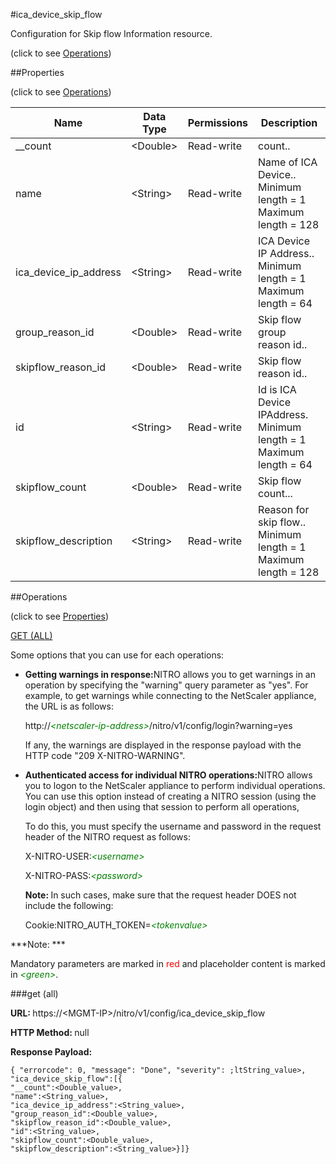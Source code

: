 #ica_device_skip_flow



Configuration for Skip flow Information resource.

<span>(click to see [Operations](#operations))</span>



##Properties 

<span>(click to see [Operations](#operations))</span>





<table><thead><tr><th>Name</th><th>Data Type</th><th>Permissions</th><th>Description</th></tr></thead><tbody><tr><td>__count</td><td>&lt;Double></td><td>Read-write</td><td>count..</td></tr><tr><td>name</td><td>&lt;String></td><td>Read-write</td><td>Name of ICA Device..<br>Minimum length = 1<br>Maximum length = 128</td></tr><tr><td>ica_device_ip_address</td><td>&lt;String></td><td>Read-write</td><td>ICA Device IP Address..<br>Minimum length = 1<br>Maximum length = 64</td></tr><tr><td>group_reason_id</td><td>&lt;Double></td><td>Read-write</td><td>Skip flow group reason id..</td></tr><tr><td>skipflow_reason_id</td><td>&lt;Double></td><td>Read-write</td><td>Skip flow reason id..</td></tr><tr><td>id</td><td>&lt;String></td><td>Read-write</td><td>Id is ICA Device IPAddress.<br>Minimum length = 1<br>Maximum length = 64</td></tr><tr><td>skipflow_count</td><td>&lt;Double></td><td>Read-write</td><td>Skip flow count...</td></tr><tr><td>skipflow_description</td><td>&lt;String></td><td>Read-write</td><td>Reason for skip flow..<br>Minimum length = 1<br>Maximum length = 128</td></tr></tbody></table>

##Operations 

<span>(click to see [Properties](#properties))</span>





[GET (ALL)](#get-all)





Some options that you can use for each operations:

<ul><li><p><b>Getting warnings in response:</b>NITRO allows you to get warnings in an operation by specifying the "warning" query parameter as "yes". For example, to get warnings while connecting to the NetScaler appliance, the URL is as follows:</p><p>http://<span style="color:green;font-style:italic;">&lt;netscaler-ip-address&gt;</span>/nitro/v1/config/login?warning=yes</p><p>If any, the warnings are displayed in the response payload with the HTTP code "209 X-NITRO-WARNING".</p></li><li><p><b>Authenticated access for individual NITRO operations:</b>NITRO allows you to logon to the NetScaler appliance to perform individual operations. You can use this option instead of creating a NITRO session (using the login object) and then using that session to perform all operations,</p><p>To do this, you must specify the username and password in the request header of the NITRO request as follows:</p><p>X-NITRO-USER:<span style="color:green;font-style:italic;">&lt;username&gt;</span></p><p>X-NITRO-PASS:<span style="color:green;font-style:italic;">&lt;password&gt;</span></p><p><b>Note: </b>In such cases, make sure that the request header DOES not include the following:</p><p>Cookie:NITRO_AUTH_TOKEN=<span style="color:green;font-style:italic;">&lt;tokenvalue&gt;</span></p></li></ul>







***Note: *** 

Mandatory parameters are marked in <span style="color:#FF0000;">red</span> and placeholder content is marked in <span style="color:green;font-style:italic">&lt;green&gt;</span>.



###get (all)







<b>URL: </b>https://&lt;MGMT-IP&gt;/nitro/v1/config/ica_device_skip_flow

<b>HTTP Method: </b>null

<b>Response Payload: </b>
```
{ "errorcode": 0, "message": "Done", "severity": ;ltString_value>, "ica_device_skip_flow":[{
"__count":<Double_value>,
"name":<String_value>,
"ica_device_ip_address":<String_value>,
"group_reason_id":<Double_value>,
"skipflow_reason_id":<Double_value>,
"id":<String_value>,
"skipflow_count":<Double_value>,
"skipflow_description":<String_value>}]}
```







